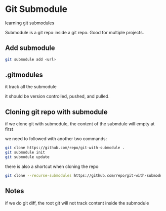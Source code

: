 # Git Submodule

learning git submodules

Submodule is a git repo inside a git repo. Good for multiple projects.

## Add submodule

```bash
git submodule add <url>
```

## .gitmodules

it track all the submodule

it should be version controlled, pushed, and pulled.

## Cloning git repo with submodule

if we clone git with submodule, the content of the submdule will empty at first

we need to followed with another two commands:

```bash
git clone https://github.com/repo/git-with-submodule .
git submodule init
git submodule update
```

there is also a shortcut when cloning the repo

```bash
git clone --recurse-submodules https://github.com/repo/git-with-submodule .
```


## Notes

if we do git diff, the root git will not track content inside the submodule

